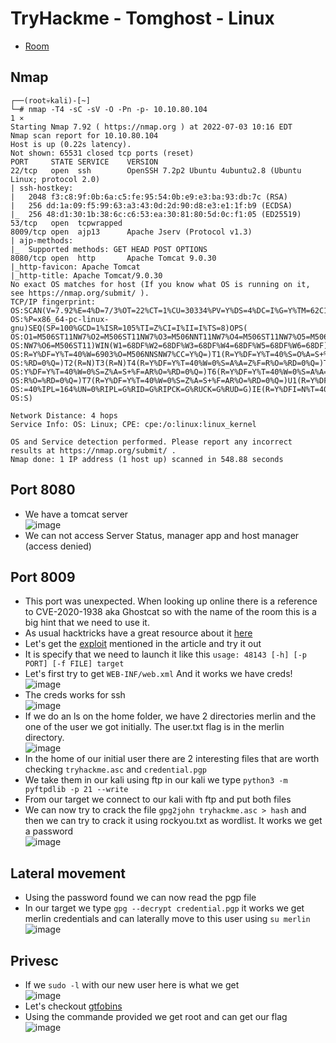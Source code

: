 # TryHackme - Tomghost - Linux

- [Room](https://tryhackme.com/room/tomghost)

## Nmap

```
┌──(root💀kali)-[~]
└─# nmap -T4 -sC -sV -O -Pn -p- 10.10.80.104                                                                                                                                                                                             1 ⨯
Starting Nmap 7.92 ( https://nmap.org ) at 2022-07-03 10:16 EDT
Nmap scan report for 10.10.80.104
Host is up (0.22s latency).
Not shown: 65531 closed tcp ports (reset)
PORT     STATE SERVICE    VERSION
22/tcp   open  ssh        OpenSSH 7.2p2 Ubuntu 4ubuntu2.8 (Ubuntu Linux; protocol 2.0)
| ssh-hostkey: 
|   2048 f3:c8:9f:0b:6a:c5:fe:95:54:0b:e9:e3:ba:93:db:7c (RSA)
|   256 dd:1a:09:f5:99:63:a3:43:0d:2d:90:d8:e3:e1:1f:b9 (ECDSA)
|_  256 48:d1:30:1b:38:6c:c6:53:ea:30:81:80:5d:0c:f1:05 (ED25519)
53/tcp   open  tcpwrapped
8009/tcp open  ajp13      Apache Jserv (Protocol v1.3)
| ajp-methods: 
|_  Supported methods: GET HEAD POST OPTIONS
8080/tcp open  http       Apache Tomcat 9.0.30
|_http-favicon: Apache Tomcat
|_http-title: Apache Tomcat/9.0.30
No exact OS matches for host (If you know what OS is running on it, see https://nmap.org/submit/ ).
TCP/IP fingerprint:
OS:SCAN(V=7.92%E=4%D=7/3%OT=22%CT=1%CU=30334%PV=Y%DS=4%DC=I%G=Y%TM=62C1A6D5
OS:%P=x86_64-pc-linux-gnu)SEQ(SP=100%GCD=1%ISR=105%TI=Z%CI=I%II=I%TS=8)OPS(
OS:O1=M506ST11NW7%O2=M506ST11NW7%O3=M506NNT11NW7%O4=M506ST11NW7%O5=M506ST11
OS:NW7%O6=M506ST11)WIN(W1=68DF%W2=68DF%W3=68DF%W4=68DF%W5=68DF%W6=68DF)ECN(
OS:R=Y%DF=Y%T=40%W=6903%O=M506NNSNW7%CC=Y%Q=)T1(R=Y%DF=Y%T=40%S=O%A=S+%F=AS
OS:%RD=0%Q=)T2(R=N)T3(R=N)T4(R=Y%DF=Y%T=40%W=0%S=A%A=Z%F=R%O=%RD=0%Q=)T5(R=
OS:Y%DF=Y%T=40%W=0%S=Z%A=S+%F=AR%O=%RD=0%Q=)T6(R=Y%DF=Y%T=40%W=0%S=A%A=Z%F=
OS:R%O=%RD=0%Q=)T7(R=Y%DF=Y%T=40%W=0%S=Z%A=S+%F=AR%O=%RD=0%Q=)U1(R=Y%DF=N%T
OS:=40%IPL=164%UN=0%RIPL=G%RID=G%RIPCK=G%RUCK=G%RUD=G)IE(R=Y%DFI=N%T=40%CD=
OS:S)

Network Distance: 4 hops
Service Info: OS: Linux; CPE: cpe:/o:linux:linux_kernel

OS and Service detection performed. Please report any incorrect results at https://nmap.org/submit/ .
Nmap done: 1 IP address (1 host up) scanned in 548.88 seconds
```

## Port 8080

- We have a tomcat server  
![image](https://user-images.githubusercontent.com/96747355/177050281-8c89a45b-b168-4bbb-8e59-417cf7d0077f.png)
- We can not access Server Status, manager app and host manager (access denied)

## Port 8009

- This port was unexpected. When looking up online there is a reference to CVE-2020-1938 aka Ghostcat so with the name of the room this is a big hint that we need to use it.
- As usual hacktricks have a great resource about it [here](https://book.hacktricks.xyz/network-services-pentesting/8009-pentesting-apache-jserv-protocol-ajp)
- Let's get the [exploit](https://www.exploit-db.com/exploits/48143) mentioned in the article and try it out
- It is specify that we need to launch it like this `usage: 48143 [-h] [-p PORT] [-f FILE] target`
- Let's first try to get `WEB-INF/web.xml` And it works we have creds!  
![image](https://user-images.githubusercontent.com/96747355/177053568-a50be767-3b09-4b54-b642-6a951c822c4d.png)  
- The creds works for ssh  
![image](https://user-images.githubusercontent.com/96747355/177053674-b5e9376b-7d5c-4a02-a324-41e97a30375c.png)  
- If we do an ls on the home folder, we have 2 directories merlin and the one of the user we got initially. The user.txt flag is in the merlin directory.   
![image](https://user-images.githubusercontent.com/96747355/177053844-db23a335-4dd7-4020-b601-60ba6060ce00.png)  
- In the home of our initial user there are 2 interesting files that are worth checking `tryhackme.asc` and `credential.pgp`
- We take them in our kali using ftp in our kali we type `python3 -m pyftpdlib -p 21 --write`
- From our target we connect to our kali with ftp and put both files
- We can now try to crack the file `gpg2john tryhackme.asc > hash` and then we can try to crack it using rockyou.txt as wordlist. It works we get a password  
![image](https://user-images.githubusercontent.com/96747355/177224792-dc40752b-144b-42f2-a4e2-7e6a0a32818e.png)  


## Lateral movement

- Using the password found we can now read the pgp file
- In our target we type `gpg --decrypt credential.pgp` it works we get merlin credentials and can laterally move to this user using `su merlin`  
![image](https://user-images.githubusercontent.com/96747355/177224932-e40c5e18-005f-40a8-a354-e06af3098a43.png)  

## Privesc

- If we `sudo -l` with our new user here is what we get  
![image](https://user-images.githubusercontent.com/96747355/177225087-baa37e47-33bb-4359-a197-49b7978226fc.png)
- Let's checkout [gtfobins](https://gtfobins.github.io/gtfobins/zip/)
- Using the commande provided we get root and can get our flag  
![image](https://user-images.githubusercontent.com/96747355/177225348-3f765593-7812-43a1-b279-3f4d18149d4d.png)  

